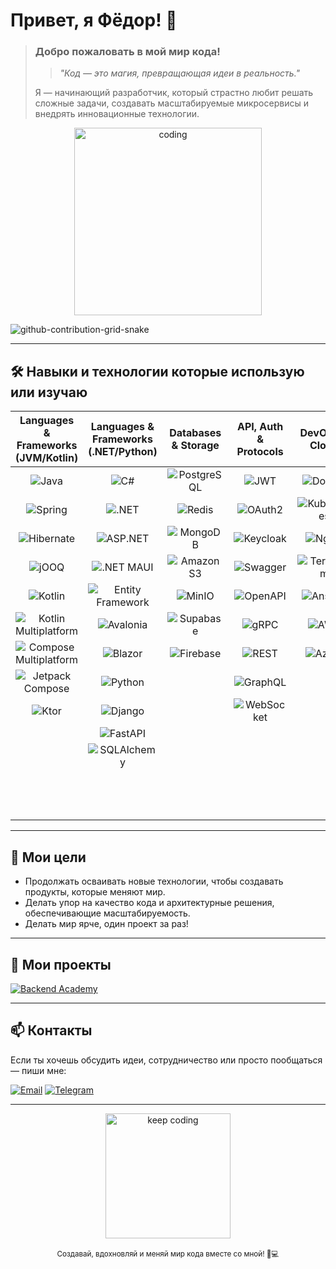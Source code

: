 # Привет, я **Фёдор**! 👋

> ### Добро пожаловать в мой мир кода!
> >*"Код — это магия, превращающая идеи в реальность."*
> 
> Я — начинающий разработчик, который страстно любит решать сложные задачи, создавать масштабируемые микросервисы и внедрять инновационные технологии.   
>

<div align="center">
  <img src="https://media.giphy.com/media/26BRuo6sLetdllPAQ/giphy.gif" alt="coding" width="300"/>
</div>

![github-contribution-grid-snake](https://user-images.githubusercontent.com/40397740/187086679-84d7cd96-4311-4454-b3c7-f44b47a2477c.svg)

---

## :hammer_and_wrench: Навыки и технологии которые использую или изучаю

| Languages & Frameworks (JVM/Kotlin) | Languages & Frameworks (.NET/Python) | Databases & Storage | API, Auth & Protocols | DevOps & Cloud | Monitoring, Messaging & Tools |
| :---------------------------------: | :-----------------------------------: | :-------------------: | :--------------------: | :------------: | :---------------------------: |
| ![Java](https://img.shields.io/badge/Java-ED8B00?style=for-the-badge&logo=java&logoColor=white) | ![C#](https://img.shields.io/badge/C%23-512BD4?style=for-the-badge&logo=c-sharp&logoColor=white) | ![PostgreSQL](https://img.shields.io/badge/PostgreSQL-336791?style=for-the-badge&logo=postgresql&logoColor=white) | ![JWT](https://img.shields.io/badge/JWT-000000?style=for-the-badge) | ![Docker](https://img.shields.io/badge/Docker-2496ED?style=for-the-badge&logo=docker&logoColor=white) | ![Elasticsearch](https://img.shields.io/badge/Elasticsearch-005571?style=for-the-badge&logo=elasticsearch&logoColor=white) |
| ![Spring](https://img.shields.io/badge/Spring-6DB33F?style=for-the-badge&logo=spring&logoColor=white) | ![.NET](https://img.shields.io/badge/.NET-512BD4?style=for-the-badge&logo=.net&logoColor=white) | ![Redis](https://img.shields.io/badge/Redis-DC382D?style=for-the-badge&logo=redis&logoColor=white) | ![OAuth2](https://img.shields.io/badge/OAuth2-4285F4?style=for-the-badge) | ![Kubernetes](https://img.shields.io/badge/Kubernetes-326CE5?style=for-the-badge&logo=kubernetes&logoColor=white) | ![Logstash](https://img.shields.io/badge/Logstash-005571?style=for-the-badge&logo=logstash&logoColor=white) |
| ![Hibernate](https://img.shields.io/badge/Hibernate-59666C?style=for-the-badge&logo=hibernate&logoColor=white) | ![ASP.NET](https://img.shields.io/badge/ASP.NET-512BD4?style=for-the-badge&logo=.net&logoColor=white) | ![MongoDB](https://img.shields.io/badge/MongoDB-47A248?style=for-the-badge&logo=mongodb&logoColor=white) | ![Keycloak](https://img.shields.io/badge/Keycloak-003366?style=for-the-badge&logo=keycloak&logoColor=white) | ![Nginx](https://img.shields.io/badge/nginx-%23009639.svg?style=for-the-badge&logo=nginx&logoColor=white) | ![Kibana](https://img.shields.io/badge/Kibana-005571?style=for-the-badge&logo=kibana&logoColor=white) |
| ![jOOQ](https://img.shields.io/badge/jOOQ-009688?style=for-the-badge) | ![.NET MAUI](https://img.shields.io/badge/.NET_MAUI-512BD4?style=for-the-badge&logo=.net&logoColor=white) | ![Amazon S3](https://img.shields.io/badge/Amazon%20S3-232F3E?style=for-the-badge&logo=amazon&logoColor=white) | ![Swagger](https://img.shields.io/badge/Swagger-85EA2D?style=for-the-badge&logo=swagger&logoColor=white) | ![Terraform](https://img.shields.io/badge/Terraform-623CE4?style=for-the-badge&logo=terraform&logoColor=white) | ![Prometheus](https://img.shields.io/badge/Prometheus-E6522C?style=for-the-badge&logo=prometheus&logoColor=white) |
| ![Kotlin](https://img.shields.io/badge/Kotlin-0095D5?style=for-the-badge&logo=kotlin&logoColor=white) | ![Entity Framework](https://img.shields.io/badge/Entity_Framework-512BD4?style=for-the-badge&logo=.net&logoColor=white) | ![MinIO](https://img.shields.io/badge/MinIO-00A0E3?style=for-the-badge&logo=minio&logoColor=white) | ![OpenAPI](https://img.shields.io/badge/OpenAPI-652B90?style=for-the-badge&logo=openapiinitiative&logoColor=white) | ![Ansible](https://img.shields.io/badge/Ansible-EE0000?style=for-the-badge&logo=ansible&logoColor=white) | ![Grafana](https://img.shields.io/badge/Grafana-F46800?style=for-the-badge&logo=grafana&logoColor=white) |
| ![Kotlin Multiplatform](https://img.shields.io/badge/Kotlin_Multiplatform-7F52FF?style=for-the-badge&logo=kotlin&logoColor=white) | ![Avalonia](https://img.shields.io/badge/Avalonia-7D26CD?style=for-the-badge&logo=avalonia&logoColor=white) | ![Supabase](https://img.shields.io/badge/Supabase-3ECF8E?style=for-the-badge&logo=supabase&logoColor=white) | ![gRPC](https://img.shields.io/badge/gRPC-4285F4?style=for-the-badge&logo=grpc&logoColor=white) | ![AWS](https://img.shields.io/badge/AWS-FF9900?style=for-the-badge&logo=amazonaws&logoColor=white) | ![Kafka](https://img.shields.io/badge/Apache_Kafka-231F20?style=for-the-badge&logo=apachekafka&logoColor=white) |
| ![Compose Multiplatform](https://img.shields.io/badge/Compose_Multiplatform-4285F4?style=for-the-badge&logo=jetpack-compose&logoColor=white) | ![Blazor](https://img.shields.io/badge/Blazor-512BD4?style=for-the-badge&logo=blazor&logoColor=white) | ![Firebase](https://img.shields.io/badge/Firebase-FFCA28?style=for-the-badge&logo=firebase&logoColor=white) | ![REST](https://img.shields.io/badge/REST-000000?style=for-the-badge) | ![Azure](https://img.shields.io/badge/Azure-0078D4?style=for-the-badge&logo=microsoftazure&logoColor=white) | ![RabbitMQ](https://img.shields.io/badge/RabbitMQ-FF6600?style=for-the-badge&logo=rabbitmq&logoColor=white) |
| ![Jetpack Compose](https://img.shields.io/badge/JetpackCompose-4285F4?style=for-the-badge&logo=android&logoColor=white) | ![Python](https://img.shields.io/badge/Python-3776AB?style=for-the-badge&logo=python&logoColor=white) |  | ![GraphQL](https://img.shields.io/badge/GraphQL-E10098?style=for-the-badge&logo=graphql&logoColor=white) |  | ![Jenkins](https://img.shields.io/badge/Jenkins-D24939?style=for-the-badge&logo=jenkins&logoColor=white) |
| ![Ktor](https://img.shields.io/badge/Ktor-0A1E44?style=for-the-badge&logo=kotlin&logoColor=white) | ![Django](https://img.shields.io/badge/Django-092E20?style=for-the-badge&logo=django&logoColor=white) |  | ![WebSocket](https://img.shields.io/badge/WebSocket-010101?style=for-the-badge) |  | ![GitHub Actions](https://img.shields.io/badge/GitHub%20Actions-2088FF?style=for-the-badge&logo=github-actions&logoColor=white) |
|  | ![FastAPI](https://img.shields.io/badge/FastAPI-009688?style=for-the-badge&logo=fastapi&logoColor=white) |  |  |  | ![Jira](https://img.shields.io/badge/jira-%230A0FFF.svg?style=for-the-badge&logo=jira&logoColor=white) |
|  | ![SQLAlchemy](https://img.shields.io/badge/SQLAlchemy-CC0000?style=for-the-badge) |  |  |  | ![Confluence](https://img.shields.io/badge/confluence-%23172BF4.svg?style=for-the-badge&logo=confluence&logoColor=white) |
|  |  |  |  |  | ![Miro](https://img.shields.io/badge/Miro-050038?style=for-the-badge&logo=miro&logoColor=fff) |
|  |  |  |  |  | ![Figma](https://img.shields.io/badge/Figma-F24E1E?style=for-the-badge&logo=figma&logoColor=white) |
|  |  |  |  |  | ![Adobe](https://img.shields.io/badge/Adobe-ED1C24?style=for-the-badge&logo=adobe&logoColor=white) |

---

## 🚀 Мои цели
- Продолжать осваивать новые технологии, чтобы создавать продукты, которые меняют мир.
- Делать упор на качество кода и архитектурные решения, обеспечивающие масштабируемость.
- Делать мир ярче, один проект за раз!

---

## 📂 Мои проекты

[![Backend Academy](https://github-readme-stats.vercel.app/api/pin/?username=LanGraFyodor&repo=backend-academy&theme=radical)](https://github.com/LanGraFyodor/backend-academy)

---

## 📫 Контакты

Если ты хочешь обсудить идеи, сотрудничество или просто пообщаться — пиши мне: 

[![Email](https://img.shields.io/badge/Email-D14836?style=for-the-badge&logo=gmail&logoColor=white)](mailto:fyoderb@gmail.com)  [![Telegram](https://img.shields.io/badge/Telegram-2CA5E0?style=for-the-badge&logo=telegram&logoColor=white)](https://t.me/Gdbaron)

---

<div align="center">
  <img src="https://media.giphy.com/media/3o7abB06u9bNzA8lu8/giphy.gif" alt="keep coding" width="200"/>
  <br><br>
  <sub>Создавай, вдохновляй и меняй мир кода вместе со мной! 🚀💻</sub>
</div>
